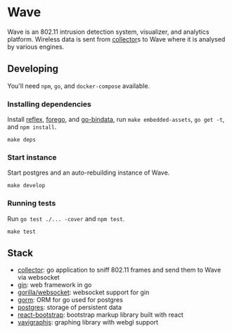 # Wave

Wave is an 802.11 intrusion detection system, visualizer, and analytics platform.  Wireless data is sent from [collector](https://github.com/hkparker/collector)s to Wave where it is analysed by various engines.

## Developing

You'll need `npm`, `go`, and `docker-compose` available.

### Installing dependencies

Install [reflex](https://github.com/cespare/reflex), [forego](https://github.com/ddollar/forego), and [go-bindata](https://github.com/jteeuwen/go-bindata), run `make embedded-assets`, `go get -t`, and `npm install`.

```
make deps
```

### Start instance

Start postgres and an auto-rebuilding instance of Wave.

```
make develop
```

### Running tests

Run `go test ./... -cover` and `npm test`.

```
make test
```

## Stack

* [collector](https://github.com/hkparker/collector): go application to sniff 802.11 frames and send them to Wave via websocket
* [gin](https://github.com/gin-gonic/gin): web framework in go
* [gorilla/websocket](https://github.com/gorilla/websocket): websocket support for gin
* [gorm](https://github.com/jinzhu/gorm): ORM for go used for postgres
* [postgres](https://github.com/postgres/postgres): storage of persistent data
* [react-bootstrap](https://github.com/react-bootstrap/react-bootstrap): bootstrap markup library built with react
* [vavigraphjs](https://github.com/anvaka/VivaGraphJS): graphing library with webgl support
